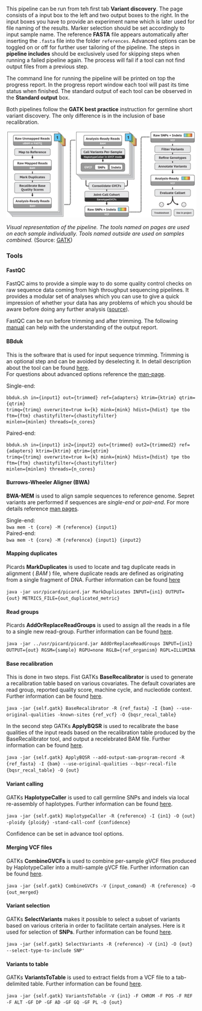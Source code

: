 This pipeline can be run from teh first tab **Variant discovery**.
The page consists of a input box to the left and two output boxes to the right.
In the input boxes you have to provide an experiment name which is later used for
file naming of the results. Marker selection should be set accordingly to input sample name.
The reference **FASTA** file appears automatically after inserting the `.fasta` file into the folder `references`.
Advanced options can be toggled on or off for further user tailoring of the pipeline.
The steps in **pipeline includes** should be exclusively used for skipping steps
when running a failed pipeline again. The process will fail if a tool can not find output files from a previous step.

The command line for running the pipeline will be printed on top the progress report.
In the progress report window each tool will past its time status when finished.
The standard output of each tool can be observed in the **Standard output** box.


Both pipelines follow the **GATK best practice** instruction for germline short variant discovery.
The only difference is in the inclusion of base recalibration.

<img src="../www/germline_best_practice.png" width="700">

_Visual representation of the pipeline. The tools named on pages are used on each sample individually._
_Tools named outside are used on samples combined._
(Source: [GATK](https://gatk.broadinstitute.org/hc/en-us/articles/360035535932-Germline-short-variant-discovery-SNPs-Indels-))

### Tools

#### FastQC

FastQC aims to provide a simple way to do some quality control checks on raw sequence data coming from high throughput
sequencing pipelines. It provides a modular set of analyses which you can use to give a quick impression of whether your
data has any problems of which you should be aware before doing any further analysis
([source](http://www.bioinformatics.babraham.ac.uk/projects/fastqc/)).

FastQC can be run before trimming and after trimming. The following [manual](https://dnacore.missouri.edu/PDF/FastQC_Manual.pdf)
can help with the understanding of the output report.

#### BBduk

This is the software that is used for input sequence trimming. Trimming is an optional step and can be avoided by deselecting it.
In detail description about the tool can be found [here](https://dnacore.missouri.edu/PDF/FastQC_Manual.pdf).  
For questions about advanced options reference the [man-page](https://manpages.debian.org/testing/bbmap/bbduk.sh.1.en.html).

Single-end:  
```
bbduk.sh in={input1} out={trimmed} ref={adapters} ktrim={ktrim} qtrim={qtrim}  
trimq={trimq} overwrite=true k={k} mink={mink} hdist={hdist} tpe tbo ftm={ftm} chastityfilter={chastityfilter}  
minlen={minlen} threads={n_cores}
```  

Paired-end:  
```
bbduk.sh in={input1} in2={input2} out={trimmed} out2={trimmed2} ref={adapters} ktrim={ktrim} qtrim={qtrim}  
trimq={trimq} overwrite=true k={k} mink={mink} hdist={hdist} tpe tbo ftm={ftm} chastityfilter={chastityfilter}  
minlen={minlen} threads={n_cores}
```

#### Burrows-Wheeler Aligner (BWA)

**BWA-MEM** is used to align sample sequences to reference genome. Sepret variants are performed if sequences
are _single-end_ or _pair-end_. For more details reference [man pages](http://bio-bwa.sourceforge.net/bwa.shtml).

Single-end:  
`bwa mem -t {core} -M {reference} {input1}`  
Paired-end:  
`bwa mem -t {core} -M {reference} {input1} {input2}`

#### Mapping duplicates

Picards **MarkDuplicates** is used to locate and tag duplicate reads in alignment ( _BAM_ ) file,
where duplicate reads are defined as originating from a single fragment of DNA. Further information can be found
[here](https://gatk.broadinstitute.org/hc/en-us/articles/360037052812-MarkDuplicates-Picard-)

`java -jar usr/picard/picard.jar MarkDuplicates INPUT={in1} OUTPUT={out} METRICS_FILE={out_duplicated_metric}`

#### Read groups

Picards **AddOrReplaceReadGroups** is used to assign all the reads in a file to a single new read-group.
Further information can be found
[here](https://gatk.broadinstitute.org/hc/en-us/articles/360037226472-AddOrReplaceReadGroups-Picard-).

`java -jar ../usr/picard/picard.jar AddOrReplaceReadGroups INPUT={in1} OUTPUT={out} RGSM={sample} RGPU=none RGLB={ref_organism} RGPL=ILLUMINA`

#### Base recalibration

This is done in two steps. Fist GATKs **BaseRecalibrator** is used to generate a recalibration 
table based on various covariates. The default covariates are read group, reported quality score, machine cycle, and nucleotide context. 
Further information can be found
[here](https://gatk.broadinstitute.org/hc/en-us/articles/360036898312-BaseRecalibrator).

`java -jar {self.gatk} BaseRecalibrator -R {ref_fasta} -I {bam} --use-original-qualities -known-sites {ref_vcf} -O {bqsr_recal_table}`

In the second step GATKs **ApplyBQSR** is used to recalibrate the base qualities of the input reads based
 on the recalibration table produced by the BaseRecalibrator tool, and output a recelebrated BAM file.
 Further information can be found
[here](https://gatk.broadinstitute.org/hc/en-us/articles/360037055712-ApplyBQSR).

`java -jar {self.gatk} ApplyBQSR --add-output-sam-program-record -R {ref_fasta} -I {bam} --use-original-qualities --bqsr-recal-file {bqsr_recal_table} -O {out}`

#### Variant calling

GATKs **HaplotypeCaller** is used to call germline SNPs and indels via local re-assembly of haplotypes.
Further information can be found
[here](https://gatk.broadinstitute.org/hc/en-us/articles/360037225632-HaplotypeCaller).

`java -jar {self.gatk} HaplotypeCaller -R {reference} -I {in1} -O {out} -ploidy {ploidy} -stand-call-conf {confidence}`

Confidence can be set in advance tool options.

#### Merging VCF files

GATKs **CombineGVCFs** is used to combine per-sample gVCF files produced by HaplotypeCaller into a multi-sample gVCF file.
Further information can be found
[here](https://gatk.broadinstitute.org/hc/en-us/articles/360037053272-CombineGVCFs).

`java -jar {self.gatk} CombineGVCFs -V {input_comand} -R {reference} -O {out_merged}`

#### Variant selection

GATKs **SelectVariants** makes it possible to select a subset of variants based on various criteria in 
order to facilitate certain analyses. Here is it used for selection of **SNPs**.
Further information can be found
[here](https://gatk.broadinstitute.org/hc/en-us/articles/360037055952-SelectVariants).

`java -jar {self.gatk} SelectVariants -R {reference} -V {in1} -O {out} --select-type-to-include SNP'`

#### Variants to table

GATKs **VariantsToTable** is used to extract fields from a VCF file to a tab-delimited table.
Further information can be found
[here](https://gatk.broadinstitute.org/hc/en-us/articles/360036896892-VariantsToTable).

`java -jar {self.gatk} VariantsToTable -V {in1} -F CHROM -F POS -F REF -F ALT -GF DP -GF AD -GF GQ -GF PL -O {out}`
